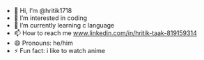 - 👋 Hi, I’m @hritik1718
- 👀 I’m interested in coding
- 🌱 I’m currently learning c language 
- 📫 How to reach me www.linkedin.com/in/hritik-taak-819159314
- 😄 Pronouns: he/him
- ⚡ Fun fact: i like to watch anime

<!---
hritik1718/hritik1718 is a ✨ special ✨ repository because its `README.md` (this file) appears on your GitHub profile.
You can click the Preview link to take a look at your changes.
--->
